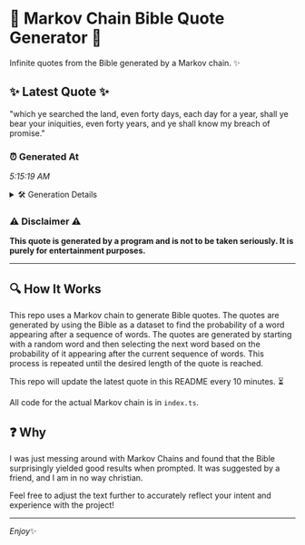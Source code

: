# 📖 Markov Chain Bible Quote Generator 📖

Infinite quotes from the Bible generated by a Markov chain. ✨

## ✨ Latest Quote ✨
"which ye searched the land, even forty days, each day for a year, shall ye bear your iniquities, even forty years, and ye shall know my breach of promise."

### ⏰ Generated At
*5:15:19 AM*

<details>
    <summary>🛠️ Generation Details</summary>
    <p>
        <strong>🌱 Seed:</strong> which<br>
        <strong>🔄 Iterations:</strong> 28<br>
        <strong>📜 Context History:</strong><br>[ which ]: ye<br>[ which, ye ]: searched<br>[ which, ye, searched ]: the<br>[ which, ye, searched, the ]: land,<br>[ which, ye, searched, the, land, ]: even<br>[ which, ye, searched, the, land,, even ]: forty<br>[ ye, searched, the, land,, even, forty ]: days,<br>[ searched, the, land,, even, forty, days, ]: each<br>[ the, land,, even, forty, days,, each ]: day<br>[ land,, even, forty, days,, each, day ]: for<br>[ even, forty, days,, each, day, for ]: a<br>[ forty, days,, each, day, for, a ]: year,<br>[ days,, each, day, for, a, year, ]: shall<br>[ each, day, for, a, year,, shall ]: ye<br>[ day, for, a, year,, shall, ye ]: bear<br>[ for, a, year,, shall, ye, bear ]: your<br>[ a, year,, shall, ye, bear, your ]: iniquities,<br>[ year,, shall, ye, bear, your, iniquities, ]: even<br>[ shall, ye, bear, your, iniquities,, even ]: forty<br>[ ye, bear, your, iniquities,, even, forty ]: years,<br>[ bear, your, iniquities,, even, forty, years, ]: and<br>[ your, iniquities,, even, forty, years,, and ]: ye<br>[ iniquities,, even, forty, years,, and, ye ]: shall<br>[ even, forty, years,, and, ye, shall ]: know<br>[ forty, years,, and, ye, shall, know ]: my<br>[ years,, and, ye, shall, know, my ]: breach<br>[ and, ye, shall, know, my, breach ]: of<br>[ ye, shall, know, my, breach, of ]: promise.<br>
    </p>
</details>

### ⚠️ Disclaimer ⚠️
**This quote is generated by a program and is not to be taken seriously. It is purely for entertainment purposes.**

---

## 🔍 How It Works

This repo uses a Markov chain to generate Bible quotes. The quotes are generated by using the Bible as a dataset to find the probability of a word appearing after a sequence of words. The quotes are generated by starting with a random word and then selecting the next word based on the probability of it appearing after the current sequence of words. This process is repeated until the desired length of the quote is reached.

This repo will update the latest quote in this README every 10 minutes. ⏳

All code for the actual Markov chain is in `index.ts`.

## ❓ Why

I was just messing around with Markov Chains and found that the Bible surprisingly yielded good results when prompted. 
It was suggested by a friend, and I am in no way christian.

Feel free to adjust the text further to accurately reflect your intent and experience with the project!

---

*Enjoy*✨
